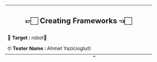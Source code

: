 <table width="358" style="height: 170px; width: 480px;">
<tbody>
<tr style="height: 62px;">
<td style="height: 62px; width: 470px;">
<h2 style="text-align: center;"><strong>👉🏻&nbsp;</strong><strong>Creating Frameworks&nbsp;</strong><strong>👈🏻</strong></h2>
</td>
</tr>
<tr style="height: 36px;">
<td style="height: 36px; width: 470px;">📌&nbsp;<strong>Target :</strong>&nbsp;robot🤖
</tr>
<tr style="height: 36px;">
<td style="height: 36px; width: 470px;">🤓&nbsp;<strong>Tester Name :</strong>&nbsp;Ahmet Yazicioglu🤓</td>
</tbody></tr>
<tr style="height: 36px;">
<td style="height: 36px; width: 470px;">✍️&nbsp;<strong>Sign :</strong>&nbsp;Hoc est enim corpus meum👻</td>
</table>
